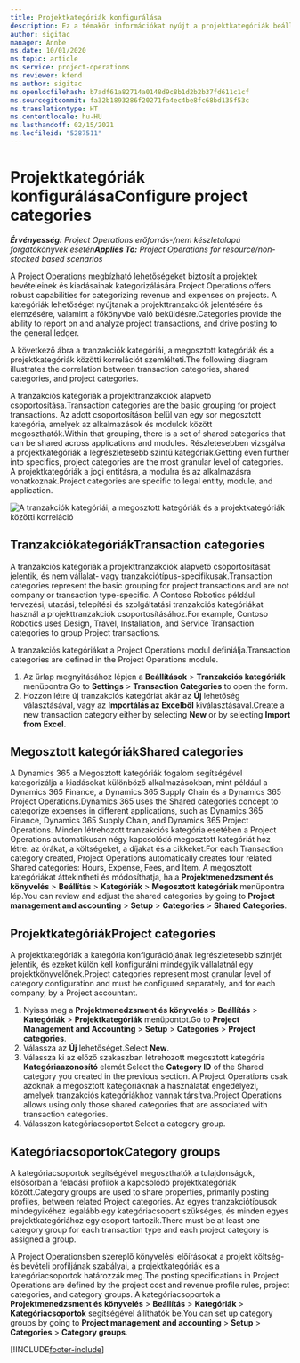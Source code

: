 ```yaml
---
title: Projektkategóriák konfigurálása
description: Ez a témakör információkat nyújt a projektkategóriák beállításáról.
author: sigitac
manager: Annbe
ms.date: 10/01/2020
ms.topic: article
ms.service: project-operations
ms.reviewer: kfend
ms.author: sigitac
ms.openlocfilehash: b7adf61a82714a0148d9c8b1d2b2b37fd611c1cf
ms.sourcegitcommit: fa32b1893286f20271fa4ec4be8fc68bd135f53c
ms.translationtype: HT
ms.contentlocale: hu-HU
ms.lasthandoff: 02/15/2021
ms.locfileid: "5287511"
---
```

# <a name="configure-project-categories"></a><span data-ttu-id="466eb-103">Projektkategóriák konfigurálása</span><span class="sxs-lookup"><span data-stu-id="466eb-103">Configure project categories</span></span>

<span data-ttu-id="466eb-104">_**Érvényesség:** Project Operations erőforrás-/nem készletalapú forgatókönyvek esetén_</span><span class="sxs-lookup"><span data-stu-id="466eb-104">_**Applies To:** Project Operations for resource/non-stocked based scenarios_</span></span>

<span data-ttu-id="466eb-105">A Project Operations megbízható lehetőségeket biztosít a projektek bevételeinek és kiadásainak kategorizálására.</span><span class="sxs-lookup"><span data-stu-id="466eb-105">Project Operations offers robust capabilities for categorizing revenue and expenses on projects.</span></span> <span data-ttu-id="466eb-106">A kategóriák lehetőséget nyújtanak a projekttranzakciók jelentésére és elemzésére, valamint a főkönyvbe való beküldésre.</span><span class="sxs-lookup"><span data-stu-id="466eb-106">Categories provide the ability to report on and analyze project transactions, and drive posting to the general ledger.</span></span>

<span data-ttu-id="466eb-107">A következő ábra a tranzakciók kategóriái, a megosztott kategóriák és a projektkategóriák közötti korrelációt szemlélteti.</span><span class="sxs-lookup"><span data-stu-id="466eb-107">The following diagram illustrates the correlation between transaction categories, shared categories, and project categories.</span></span> 

<span data-ttu-id="466eb-108">A tranzakciós kategóriák a projekttranzakciók alapvető csoportosítása.</span><span class="sxs-lookup"><span data-stu-id="466eb-108">Transaction categories are the basic grouping for project transactions.</span></span> <span data-ttu-id="466eb-109">Az adott csoportosításon belül van egy sor megosztott kategória, amelyek az alkalmazások és modulok között megoszthatók.</span><span class="sxs-lookup"><span data-stu-id="466eb-109">Within that grouping, there is a set of shared categories that can be shared across applications and modules.</span></span> <span data-ttu-id="466eb-110">Részletesebben vizsgálva a projektkategóriák a legrészletesebb szintű kategóriák.</span><span class="sxs-lookup"><span data-stu-id="466eb-110">Getting even further into specifics, project categories are the most granular level of categories.</span></span> <span data-ttu-id="466eb-111">A projektkategóriák a jogi entitásra, a modulra és az alkalmazásra vonatkoznak.</span><span class="sxs-lookup"><span data-stu-id="466eb-111">Project categories are specific to legal entity, module, and application.</span></span>

![A tranzakciók kategóriái, a megosztott kategóriák és a projektkategóriák közötti korreláció](media/project-categories.png)

## <a name="transaction-categories"></a><span data-ttu-id="466eb-113">Tranzakciókategóriák</span><span class="sxs-lookup"><span data-stu-id="466eb-113">Transaction categories</span></span>

<span data-ttu-id="466eb-114">A tranzakciós kategóriák a projekttranzakciók alapvető csoportosítását jelentik, és nem vállalat- vagy tranzakciótípus-specifikusak.</span><span class="sxs-lookup"><span data-stu-id="466eb-114">Transaction categories represent the basic grouping for project transactions and are not company or transaction type-specific.</span></span> <span data-ttu-id="466eb-115">A Contoso Robotics például tervezési, utazási, telepítési és szolgáltatási tranzakciós kategóriákat használ a projekttranzakciók csoportosításához.</span><span class="sxs-lookup"><span data-stu-id="466eb-115">For example, Contoso Robotics uses Design, Travel, Installation, and Service Transaction categories to group Project transactions.</span></span>

<span data-ttu-id="466eb-116">A tranzakciós kategóriákat a Project Operations modul definiálja.</span><span class="sxs-lookup"><span data-stu-id="466eb-116">Transaction categories are defined in the Project Operations module.</span></span> 
1. <span data-ttu-id="466eb-117">Az űrlap megnyitásához lépjen a **Beállítások** \> **Tranzakciós kategóriák** menüpontra.</span><span class="sxs-lookup"><span data-stu-id="466eb-117">Go to **Settings** \> **Transaction Categories** to open the form.</span></span> 
2. <span data-ttu-id="466eb-118">Hozzon létre új tranzakciós kategóriát akár az **Új** lehetőség választásával, vagy az **Importálás az Excelből** kiválasztásával.</span><span class="sxs-lookup"><span data-stu-id="466eb-118">Create a new transaction category either by selecting **New** or by selecting **Import from Excel**.</span></span>

## <a name="shared-categories"></a><span data-ttu-id="466eb-119">Megosztott kategóriák</span><span class="sxs-lookup"><span data-stu-id="466eb-119">Shared categories</span></span>

<span data-ttu-id="466eb-120">A Dynamics 365 a Megosztott kategóriák fogalom segítségével kategorizálja a kiadásokat különböző alkalmazásokban, mint például a Dynamics 365 Finance, a Dynamics 365 Supply Chain és a Dynamics 365 Project Operations.</span><span class="sxs-lookup"><span data-stu-id="466eb-120">Dynamics 365 uses the Shared categories concept to categorize expenses in different applications, such as Dynamics 365 Finance, Dynamics 365 Supply Chain, and Dynamics 365 Project Operations.</span></span> <span data-ttu-id="466eb-121">Minden létrehozott tranzakciós kategória esetében a Project Operations automatikusan négy kapcsolódó megosztott kategóriát hoz létre: az órákat, a költségeket, a díjakat és a cikkeket.</span><span class="sxs-lookup"><span data-stu-id="466eb-121">For each Transaction category created, Project Operations automatically creates four related Shared categories: Hours, Expense, Fees, and Item.</span></span> <span data-ttu-id="466eb-122">A megosztott kategóriákat áttekintheti és módosíthatja, ha a **Projektmenedzsment és könyvelés** \> **Beállítás** \> **Kategóriák** \> **Megosztott kategóriák** menüpontra lép.</span><span class="sxs-lookup"><span data-stu-id="466eb-122">You can review and adjust the shared categories by going to **Project management and accounting** \> **Setup** \> **Categories** \> **Shared Categories**.</span></span>

## <a name="project-categories"></a><span data-ttu-id="466eb-123">Projektkategóriák</span><span class="sxs-lookup"><span data-stu-id="466eb-123">Project categories</span></span>

<span data-ttu-id="466eb-124">A projektkategóriák a kategória konfigurációjának legrészletesebb szintjét jelentik, és ezeket külön kell konfigurálni mindegyik vállalatnál egy projektkönyvelőnek.</span><span class="sxs-lookup"><span data-stu-id="466eb-124">Project categories represent most granular level of category configuration and must be configured separately, and for each company, by a Project accountant.</span></span>

1. <span data-ttu-id="466eb-125">Nyissa meg a **Projektmenedzsment és könyvelés** \> **Beállítás** \> **Kategóriák** \> **Projektkategóriák** menüpontot.</span><span class="sxs-lookup"><span data-stu-id="466eb-125">Go to **Project Management and Accounting** \> **Setup** \> **Categories** \> **Project categories**.</span></span>
2. <span data-ttu-id="466eb-126">Válassza az **Új** lehetőséget.</span><span class="sxs-lookup"><span data-stu-id="466eb-126">Select **New**.</span></span>
3. <span data-ttu-id="466eb-127">Válassza ki az előző szakaszban létrehozott megosztott kategória **Kategóriaazonosító** elemét.</span><span class="sxs-lookup"><span data-stu-id="466eb-127">Select the **Category ID** of the Shared category you created in the previous section.</span></span> <span data-ttu-id="466eb-128">A Project Operations csak azoknak a megosztott kategóriáknak a használatát engedélyezi, amelyek tranzakciós kategóriákhoz vannak társítva.</span><span class="sxs-lookup"><span data-stu-id="466eb-128">Project Operations allows using only those shared categories that are associated with transaction categories.</span></span>
4. <span data-ttu-id="466eb-129">Válasszon kategóriacsoportot.</span><span class="sxs-lookup"><span data-stu-id="466eb-129">Select a category group.</span></span>

## <a name="category-groups"></a><span data-ttu-id="466eb-130">Kategóriacsoportok</span><span class="sxs-lookup"><span data-stu-id="466eb-130">Category groups</span></span>

<span data-ttu-id="466eb-131">A kategóriacsoportok segítségével megoszthatók a tulajdonságok, elsősorban a feladási profilok a kapcsolódó projektkategóriák között.</span><span class="sxs-lookup"><span data-stu-id="466eb-131">Category groups are used to share properties, primarily posting profiles, between related Project categories.</span></span> <span data-ttu-id="466eb-132">Az egyes tranzakciótípusok mindegyikéhez legalább egy kategóriacsoport szükséges, és minden egyes projektkategóriához egy csoport tartozik.</span><span class="sxs-lookup"><span data-stu-id="466eb-132">There must be at least one category group for each transaction type and each project category is assigned a group.</span></span>

<span data-ttu-id="466eb-133">A Project Operationsben szereplő könyvelési előírásokat a projekt költség- és bevételi profiljának szabályai, a projektkategóriák és a kategóriacsoportok határozzák meg.</span><span class="sxs-lookup"><span data-stu-id="466eb-133">The posting specifications in Project Operations are defined by the project cost and revenue profile rules, project categories, and category groups.</span></span> <span data-ttu-id="466eb-134">A kategóriacsoportok a **Projektmenedzsment és könyvelés** \> **Beállítás** \> **Kategóriák** \> **Kategóriacsoportok** segítségével állíthatók be.</span><span class="sxs-lookup"><span data-stu-id="466eb-134">You can set up category groups by going to **Project management and accounting** \> **Setup** \> **Categories** \> **Category groups**.</span></span>


[!INCLUDE[footer-include](../includes/footer-banner.md)]